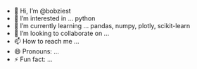 - 👋 Hi, I’m @bobziest
- 👀 I’m interested in ... python
- 🌱 I’m currently learning ... pandas, numpy, plotly, scikit-learn
- 💞️ I’m looking to collaborate on ... 
- 📫 How to reach me ... 
- 😄 Pronouns: ...
- ⚡ Fun fact: ...

<!---
bobziest/bobziest is a ✨ special ✨ repository because its `README.md` (this file) appears on your GitHub profile.
You can click the Preview link to take a look at your changes.
--->
